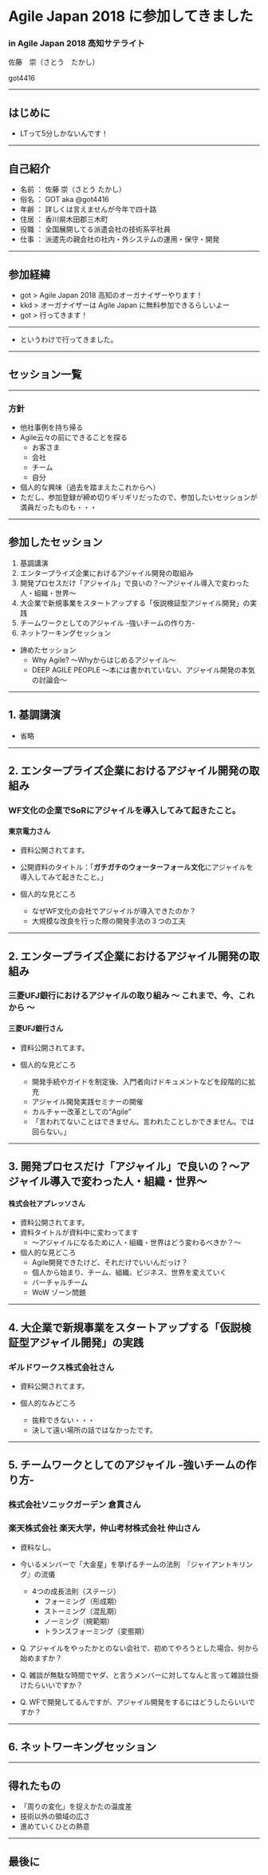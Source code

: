 # Agile Japan 2018 に参加してきました

### in Agile Japan 2018 高知サテライト

佐藤　崇（さとう　たかし）

got4416

---

## はじめに

- LTって5分しかないんです！

---

## 自己紹介

- 名前 ： 佐藤 崇（さとう たかし）
- 俗名 ： GOT aka @got4416
- 年齢 ： 詳しくは言えませんが今年で四十路
- 住居 ： 香川県木田郡三木町
- 役職 ： 全国展開してる派遣会社の技術系平社員
- 仕事 ： 派遣先の親会社の社内・外システムの運用・保守・開発

---

## 参加経緯

- got > Agile Japan 2018 高知のオーガナイザーやります！
- kkd > オーガナイザーは Agile Japan に無料参加できるらしいよー
- got > 行ってきます！

---

- というわけで行ってきました。

---

## セッション一覧

---

### 方針

- 他社事例を持ち帰る
- Agile云々の前にできることを探る
	- お客さま
	- 会社
	- チーム
	- 自分
- 個人的な興味（過去を踏まえたこれからへ）
- ただし、参加登録が締め切りギリギリだったので、参加したいセッションが満員だったものも・・・

---

## 参加したセッション

1. 基調講演
2. エンタープライズ企業におけるアジャイル開発の取組み
3. 開発プロセスだけ「アジャイル」で良いの？～アジャイル導入で変わった人・組織・世界～
4. 大企業で新規事業をスタートアップする「仮説検証型アジャイル開発」の実践
5. チームワークとしてのアジャイル -強いチームの作り方-
6. ネットワーキングセッション

- 諦めたセッション
	- Why Agile? ～Whyからはじめるアジャイル～
	- DEEP AGILE PEOPLE ～本には書かれていない、アジャイル開発の本気の討論会～

--- 

## 1. 基調講演

- 省略

--- 

## 2. エンタープライズ企業におけるアジャイル開発の取組み

### WF文化の企業でSoRにアジャイルを導入してみて起きたこと。
#### 東京電力さん

- 資料公開されてます。
- 公開資料のタイトル：「**ガチガチのウォーターフォール文化**にアジャイルを導入してみて起きたこと。」

- 個人的な見どころ
	- なぜWF文化の会社でアジャイルが導入できたのか？
	- 大規模な改良を行った際の開発手法の３つの工夫

--- 

## 2. エンタープライズ企業におけるアジャイル開発の取組み

### 三菱UFJ銀行におけるアジャイルの取り組み ～ これまで、今、これから ～
#### 三菱UFJ銀行さん

- 資料公開されてます。

- 個人的な見どころ
	- 開発手続やガイドを制定後、入門者向けドキュメントなどを段階的に拡充
	- アジャイル開発実践セミナーの開催
	- カルチャー改革としての“Agile”
	- 「言われてないことはできません。言われたことしかできません。では回らない。」

--- 

## 3. 開発プロセスだけ「アジャイル」で良いの？～アジャイル導入で変わった人・組織・世界～
#### 株式会社アプレッソさん

- 資料公開されてます。
- 資料タイトルが資料中に変わってます
	- ～アジャイルになるために人・組織・世界はどう変わるべきか？～
- 個人的な見どころ
	- Agile開発できたけど、それだけでいいんだっけ？
	- 個人から始まり、チーム、組織、ビジネス、世界を変えていく
	- バーチャルチーム
	- WoW ゾーン問題

--- 

## 4. 大企業で新規事業をスタートアップする「仮説検証型アジャイル開発」の実践
### ギルドワークス株式会社さん

- 資料公開されてます。

- 個人的なみどころ
	- 抜粋できない・・・
	- 決して遠い場所の話ではなかったです。

--- 

## 5. チームワークとしてのアジャイル -強いチームの作り方-
### 株式会社ソニックガーデン 倉貫さん
### 楽天株式会社 楽天大学，仲山考材株式会社 仲山さん

- 資料なし。

- 今いるメンバーで「大金星」を挙げるチームの法則　『ジャイアントキリング』の流儀
	- 4つの成長法則（ステージ）
		- フォーミング（形成期）
		- ストーミング（混乱期）
		- ノーミング（規範期）
		- トランスフォーミング（変態期）

- Q. アジャイルをやったかとのない会社で、初めてやろうとした場合、何から始めますか？
- Q. 雑談が無駄な時間でヤダ、と言うメンバーに対してなんと言って雑談仕掛けたらいいですか？
- Q. WFで開発してるんですが、アジャイル開発をするにはどうしたらいいですか？


--- 

## 6. ネットワーキングセッション


---

## 得れたもの
- 「周りの変化」を捉えかたの温度差
- 技術以外の領域の広さ
- 進めていくひとの熱意


---

## 最後に



